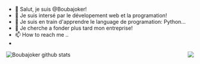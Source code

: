 - 👋 Salut, je suis @Boubajoker!
- 👀 Je suis intersé par le dévelopement web et la programation!
- 🌱 Je suis en train d'apprendre le language de programation: Python...
- 💞️ Je cherche a fonder plus tard mon entreprise!
- 📫 How to reach me ..
- 
<!---
Boubajoker/Boubajoker is a ✨ special ✨ repository because its `README.md` (this file) appears on your GitHub profile.
You can click the Preview link to take a look at your changes.
--->
<a href="https://github.com/Boubajoker?tab=repositories">
 <img align="left" src="https://github-readme-stats.vercel.app/api?username=Boubajoker&count_private=true&show_icons=true&theme=radical" alt="Boubajoker github stats"/>
</a>
<a href="https://github.com/Boubajoker?tab=repositories">
  <img align="right" src="https://github-readme-stats.vercel.app/api/top-langs/?username=Boubajoker&count_private=true&show_icons=true&theme=radical" />
</a>
